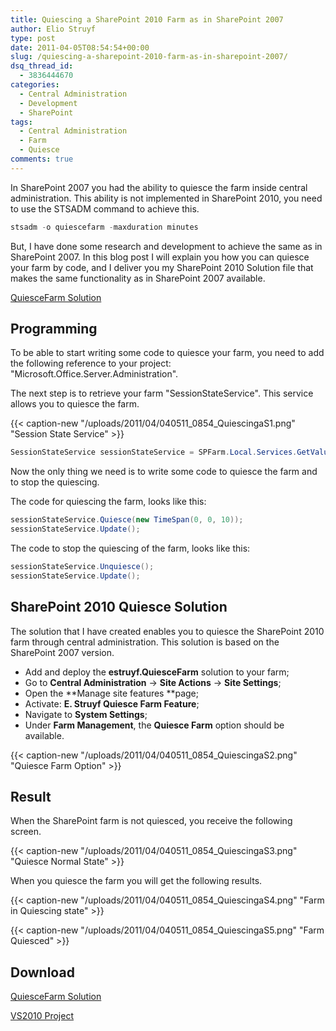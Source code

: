 ```yaml
---
title: Quiescing a SharePoint 2010 Farm as in SharePoint 2007
author: Elio Struyf
type: post
date: 2011-04-05T08:54:54+00:00
slug: /quiescing-a-sharepoint-2010-farm-as-in-sharepoint-2007/
dsq_thread_id:
  - 3836444670
categories:
  - Central Administration
  - Development
  - SharePoint
tags:
  - Central Administration
  - Farm
  - Quiesce
comments: true
---
```


In SharePoint 2007 you had the ability to quiesce the farm inside central administration. This ability is not implemented in SharePoint 2010, you need to use the STSADM command to achieve this.

```csharp
stsadm -o quiescefarm -maxduration minutes
```

But, I have done some research and development to achieve the same as in SharePoint 2007. In this blog post I will explain you how you can quiesce your farm by code, and I deliver you my SharePoint 2010 Solution file that makes the same functionality as in SharePoint 2007 available.

[QuiesceFarm Solution](/uploads/2011/04/estruyf.QuiesceFarm.zip "QuiesceFarm Solution")

## Programming

To be able to start writing some code to quiesce your farm, you need to add the following reference to your project: "Microsoft.Office.Server.Administration".

The next step is to retrieve your farm "SessionStateService". This service allows you to quiesce the farm.

{{< caption-new "/uploads/2011/04/040511_0854_QuiescingaS1.png" "Session State Service" >}}

```csharp
SessionStateService sessionStateService = SPFarm.Local.Services.GetValue();
```

Now the only thing we need is to write some code to quiesce the farm and to stop the quiescing.

The code for quiescing the farm, looks like this:

```csharp
sessionStateService.Quiesce(new TimeSpan(0, 0, 10));
sessionStateService.Update();
```

The code to stop the quiescing of the farm, looks like this:

```csharp
sessionStateService.Unquiesce();
sessionStateService.Update();
```


## SharePoint 2010 Quiesce Solution

The solution that I have created enables you to quiesce the SharePoint 2010 farm through central administration. This solution is based on the SharePoint 2007 version.

*   Add and deploy the **estruyf.QuiesceFarm** solution to your farm;
*   Go to **Central Administration** -> **Site Actions** -> **Site Settings**;
*   Open the **Manage site features **page;
*   Activate: **E. Struyf Quiesce Farm Feature**;
*   Navigate to **System Settings**;
*   Under **Farm Management**, the **Quiesce Farm** option should be available.

{{< caption-new "/uploads/2011/04/040511_0854_QuiescingaS2.png" "Quiesce Farm Option" >}}

## Result

When the SharePoint farm is not quiesced, you receive the following screen.

{{< caption-new "/uploads/2011/04/040511_0854_QuiescingaS3.png" "Quiesce Normal State" >}}

When you quiesce the farm you will get the following results.

{{< caption-new "/uploads/2011/04/040511_0854_QuiescingaS4.png" "Farm in Quiescing state" >}}

{{< caption-new "/uploads/2011/04/040511_0854_QuiescingaS5.png" "Farm Quiesced" >}}

## Download

[QuiesceFarm Solution](/uploads/2011/04/estruyf.QuiesceFarm.zip "QuiesceFarm Solution")

[VS2010 Project](/uploads/2011/07/estruyf.QuiesceFarm.zip "VS2010 Project")